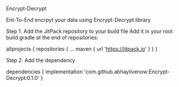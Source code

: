 Encrypt-Decrypt

Ent-To-End encrpyt your data using Encrypt-Decrypt library

Step 1. Add the JitPack repository to your build file
Add it in your root build.gradle at the end of repositories:

allprojects {
		repositories {
			...
			maven { url 'https://jitpack.io' }
		}
	}
  
Step 2. Add the dependency

dependencies {
	     implementation 'com.github.abhaylivenow:Encrypt-Decrypt:0.1.0'
}
